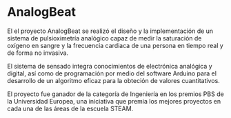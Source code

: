 # AnalogBeat
El el proyecto AnalogBeat se realizó el diseño y la implementación de un sistema de pulsioximetría analógico capaz de medir la saturación de oxígeno en sangre y la frecuencia cardiaca de una persona en tiempo real y de forma no invasiva.

El sistema de sensado integra conocimientos de electrónica analógica y digital, así como de programación por medio del software Arduino para el desarrollo de un algoritmo eficaz para la obteción de valores cuantitativos.

El proyecto fue ganador de la categoría de Ingeniería en los premios PBS de la Universidad Europea, una iniciativa que premia los mejores proyectos en cada una de las áreas de la escuela STEAM. 
